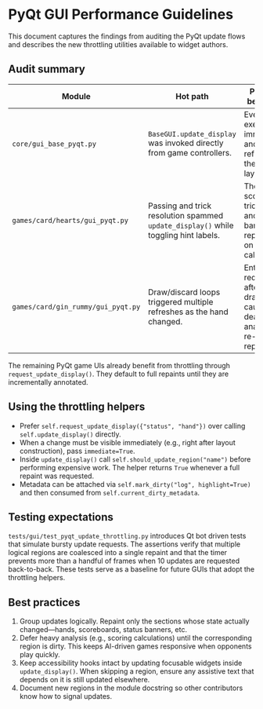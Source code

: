 # PyQt GUI Performance Guidelines

This document captures the findings from auditing the PyQt update flows and
describes the new throttling utilities available to widget authors.

## Audit summary

| Module | Hot path | Previous behaviour | Updated behaviour |
| --- | --- | --- | --- |
| `core/gui_base_pyqt.py` | `BaseGUI.update_display` was invoked directly from game controllers. | Every call executed immediately and refreshed the whole layout. | Introduced `request_update_display()` to coalesce work via a single-shot `QTimer`. Regions can be marked dirty so only the required widgets repaint. |
| `games/card/hearts/gui_pyqt.py` | Passing and trick resolution spammed `update_display()` while toggling hint labels. | The scoreboard, trick arena, and status banner repainted on every call. | Calls now mark `status`/`trick`/`scoreboard` regions explicitly and `update_display()` honours `should_update_region()`. |
| `games/card/gin_rummy/gui_pyqt.py` | Draw/discard loops triggered multiple refreshes as the hand changed. | Entire table redrew after each draw, causing deadwood analysis to re-run repeatedly. | Dirty-region signals differentiate between `hand`, `scoreboard`, `status`, `discard`, `stock`, and `badges`, minimising redundant calculations. |

The remaining PyQt game UIs already benefit from throttling through
`request_update_display()`. They default to full repaints until they are
incrementally annotated.

## Using the throttling helpers

* Prefer `self.request_update_display({"status", "hand"})` over calling
  `self.update_display()` directly.
* When a change must be visible immediately (e.g., right after layout
  construction), pass `immediate=True`.
* Inside `update_display()` call `self.should_update_region("name")` before
  performing expensive work. The helper returns `True` whenever a full repaint
  was requested.
* Metadata can be attached via `self.mark_dirty("log", highlight=True)` and
  then consumed from `self.current_dirty_metadata`.

## Testing expectations

`tests/gui/test_pyqt_update_throttling.py` introduces Qt bot driven tests that
simulate bursty update requests. The assertions verify that multiple logical
regions are coalesced into a single repaint and that the timer prevents more
than a handful of frames when 10 updates are requested back-to-back. These
tests serve as a baseline for future GUIs that adopt the throttling helpers.

## Best practices

1. Group updates logically. Repaint only the sections whose state actually
   changed—hands, scoreboards, status banners, etc.
2. Defer heavy analysis (e.g., scoring calculations) until the corresponding
   region is dirty. This keeps AI-driven games responsive when opponents play
   quickly.
3. Keep accessibility hooks intact by updating focusable widgets inside
   `update_display()`. When skipping a region, ensure any assistive text that
   depends on it is still updated elsewhere.
4. Document new regions in the module docstring so other contributors know how
   to signal updates.
